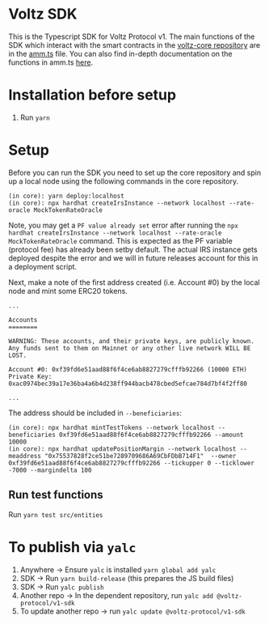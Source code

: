 # Voltz SDK
This is the Typescript SDK for Voltz Protocol v1. The main functions of the SDK which interact with the smart contracts in the [voltz-core repository](https://github.com/Voltz-Protocol/voltz-core) are in the [amm.ts](https://github.com/Voltz-Protocol/v1-sdk/blob/main/src/entities/amm.ts) file. You can also find in-depth documentation on the functions in amm.ts [here](https://docs.voltz.xyz/sdk-and-subgraph/sdk).

# Installation before setup

1. Run `yarn`
# Setup

Before you can run the SDK you need to set up the core repository and spin up a local node using the following commands in the core repository. 

```
(in core): yarn deploy:localhost
(in core): npx hardhat createIrsInstance --network localhost --rate-oracle MockTokenRateOracle
```

Note, you may get a `PF value already set` error after running the `npx hardhat createIrsInstance --network localhost --rate-oracle MockTokenRateOracle` command. This is expected as the PF variable (protocol fee) has already been setby default. The actual IRS instance gets deployed despite the error and we will in future releases account for this in a deployment script.

Next, make a note of the first address created (i.e. Account #0) by the local node and mint some ERC20 tokens.

```
...

Accounts
========

WARNING: These accounts, and their private keys, are publicly known.
Any funds sent to them on Mainnet or any other live network WILL BE LOST.

Account #0: 0xf39fd6e51aad88f6f4ce6ab8827279cfffb92266 (10000 ETH)
Private Key: 0xac0974bec39a17e36ba4a6b4d238ff944bacb478cbed5efcae784d7bf4f2ff80

...
```

The address should be included in `--beneficiaries`:

```
(in core): npx hardhat mintTestTokens --network localhost --beneficiaries 0xf39fd6e51aad88f6f4ce6ab8827279cfffb92266 --amount 10000
(in core): npx hardhat updatePositionMargin --network localhost --meaddress "0x75537828f2ce51be7289709686A69CbFDbB714F1"  --owner 0xf39fd6e51aad88f6f4ce6ab8827279cfffb92266 --tickupper 0 --ticklower -7000 --margindelta 100
```

## Run test functions

Run `yarn test src/entities`


# To publish via `yalc`

1. Anywhere -> Ensure `yalc` is installed `yarn global add yalc`
2. SDK -> Run `yarn build-release` (this prepares the JS build files)
3. SDK -> Run `yalc publish`
4. Another repo -> In the dependent repository, run `yalc add @voltz-protocol/v1-sdk`
5. To update another repo -> run `yalc update @voltz-protocol/v1-sdk`
